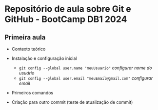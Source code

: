 # Repositório de aula sobre Git e GitHub - BootCamp DB1 2024
## Primeira aula

- Contexto teórico
- Instalação e configuração inicial
    - `git config --global user.name "meuUsuario"`  *configurar nome do usuário*
    - `git config --global user.email "meuEmail@gmail.com"` *configurar email*
- Primeiros comandos

- Criação para outro commit (teste de atualização de commit)
